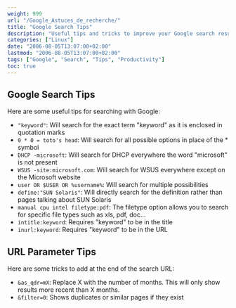 ```yaml
---
weight: 999
url: "/Google_Astuces_de_recherche/"
title: "Google Search Tips"
description: "Useful tips and tricks to improve your Google search results and find information more efficiently."
categories: ["Linux"]
date: "2006-08-05T13:07:00+02:00"
lastmod: "2006-08-05T13:07:00+02:00"
tags: ["Google", "Search", "Tips", "Productivity"]
toc: true
---
```


## Google Search Tips

Here are some useful tips for searching with Google:

- `"keyword"`: Will search for the exact term "keyword" as it is enclosed in quotation marks
- `0 * 0 = toto's head`: Will search for all possible options in place of the * symbol
- `DHCP -microsoft`: Will search for DHCP everywhere the word "microsoft" is not present
- `WSUS -site:microsoft.com`: Will search for WSUS everywhere except on the Microsoft website
- `user OR $USER OR %username%`: Will search for multiple possibilities
- `define:"SUN Solaris"`: Will directly search for the definition rather than pages talking about SUN Solaris
- `manual cpu intel filetype:pdf`: The filetype option allows you to search for specific file types such as xls, pdf, doc...
- `intitle:keyword`: Requires "keyword" to be in the title
- `inurl:keyword`: Requires "keyword" to be in the URL

## URL Parameter Tips

Here are some tricks to add at the end of the search URL:

- `&as_qdr=mX`: Replace X with the number of months. This will only show results more recent than X months.
- `&filter=0`: Shows duplicates or similar pages if they exist
